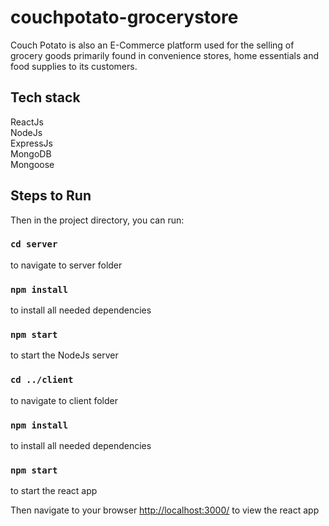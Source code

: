 # couchpotato-grocerystore

Couch Potato is also an E-Commerce platform used for the selling of grocery goods primarily found in convenience stores, home essentials and food supplies to its customers.


## Tech stack 
ReactJs<br/>
NodeJs<br/>
ExpressJs<br/>
MongoDB <br/>
Mongoose


## Steps to Run 
Then in the project directory, you can run:

### `cd server`
to navigate to server folder

### `npm install`
to install all needed dependencies

### `npm start`
to start the NodeJs server

### `cd ../client`
to navigate to client folder

### `npm install`
to install all needed dependencies

### `npm start`
to start the react app

Then navigate to your browser <a href="http://localhost:3000/">http://localhost:3000/</a> to view the react app
<br/>
